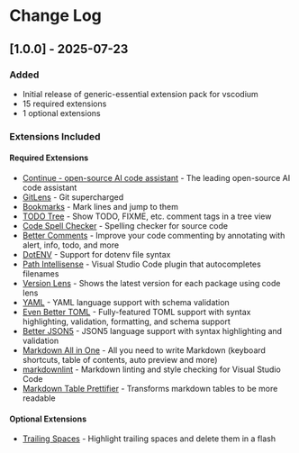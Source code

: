 # Change Log

## [1.0.0] - 2025-07-23

### Added
- Initial release of generic-essential extension pack for vscodium
- 15 required extensions
- 1 optional extensions

### Extensions Included

#### Required Extensions
- [Continue - open-source AI code assistant](https://open-vsx.org/extension/Continue/continue) - The leading open-source AI code assistant
- [GitLens](https://open-vsx.org/extension/eamodio/gitlens) - Git supercharged
- [Bookmarks](https://marketplace.visualstudio.com/items?itemName&#x3D;alefragnani.bookmarks) - Mark lines and jump to them
- [TODO Tree](https://marketplace.visualstudio.com/items?itemName&#x3D;gruntfuggly.todo-tree) - Show TODO, FIXME, etc. comment tags in a tree view
- [Code Spell Checker](https://marketplace.visualstudio.com/items?itemName&#x3D;streetsidesoftware.code-spell-checker) - Spelling checker for source code
- [Better Comments](https://marketplace.visualstudio.com/items?itemName&#x3D;aaron-bond.better-comments) - Improve your code commenting by annotating with alert, info, todo, and more
- [DotENV](https://open-vsx.org/extension/mikestead/dotenv) - Support for dotenv file syntax
- [Path Intellisense](https://open-vsx.org/extension/christian-kohler/path-intellisense) - Visual Studio Code plugin that autocompletes filenames
- [Version Lens](https://open-vsx.org/extension/pflannery/vscode-versionlens) - Shows the latest version for each package using code lens
- [YAML](https://marketplace.visualstudio.com/items?itemName&#x3D;redhat.vscode-yaml) - YAML language support with schema validation
- [Even Better TOML](https://open-vsx.org/extension/tamasfe/even-better-toml) - Fully-featured TOML support with syntax highlighting, validation, formatting, and schema support
- [Better JSON5](https://open-vsx.org/extension/BlueGlassBlock/better-json5) - JSON5 language support with syntax highlighting and validation
- [Markdown All in One](https://marketplace.visualstudio.com/items?itemName&#x3D;yzhang.markdown-all-in-one) - All you need to write Markdown (keyboard shortcuts, table of contents, auto preview and more)
- [markdownlint](https://marketplace.visualstudio.com/items?itemName&#x3D;davidanson.vscode-markdownlint) - Markdown linting and style checking for Visual Studio Code
- [Markdown Table Prettifier](https://marketplace.visualstudio.com/items?itemName&#x3D;darkriszty.markdown-table-prettify) - Transforms markdown tables to be more readable

#### Optional Extensions  
- [Trailing Spaces](https://open-vsx.org/extension/shardulm94/trailing-spaces) - Highlight trailing spaces and delete them in a flash
